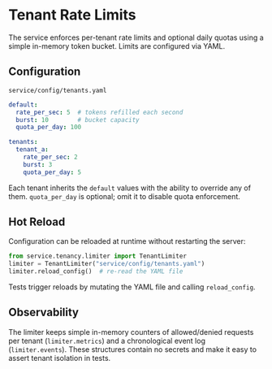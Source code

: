# Tenant Rate Limits

The service enforces per-tenant rate limits and optional daily quotas using a
simple in-memory token bucket.  Limits are configured via YAML.

## Configuration

`service/config/tenants.yaml`

```yaml
default:
  rate_per_sec: 5  # tokens refilled each second
  burst: 10        # bucket capacity
  quota_per_day: 100

tenants:
  tenant_a:
    rate_per_sec: 2
    burst: 3
    quota_per_day: 5
```

Each tenant inherits the `default` values with the ability to override any of
them.  `quota_per_day` is optional; omit it to disable quota enforcement.

## Hot Reload

Configuration can be reloaded at runtime without restarting the server:

```python
from service.tenancy.limiter import TenantLimiter
limiter = TenantLimiter("service/config/tenants.yaml")
limiter.reload_config()  # re-read the YAML file
```

Tests trigger reloads by mutating the YAML file and calling `reload_config`.

## Observability

The limiter keeps simple in-memory counters of allowed/denied requests per
tenant (`limiter.metrics`) and a chronological event log (`limiter.events`).
These structures contain no secrets and make it easy to assert tenant isolation
in tests.
